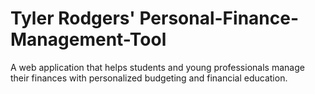 # Tyler Rodgers' Personal-Finance-Management-Tool 
A web application that helps students and young professionals manage their finances with personalized budgeting and financial education.
